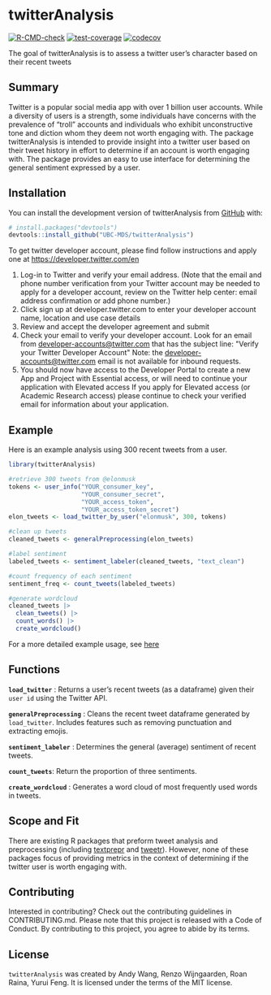 
<!-- README.md is generated from README.Rmd. Please edit that file -->

# twitterAnalysis


[![R-CMD-check](https://github.com/UBC-MDS/twitterAnalysis/actions/workflows/R-CMD-check.yaml/badge.svg)](https://github.com/UBC-MDS/twitterAnalysis/actions/workflows/R-CMD-check.yaml)
[![test-coverage](https://github.com/UBC-MDS/twitterAnalysis/actions/workflows/test-coverage.yaml/badge.svg)](https://github.com/UBC-MDS/twitterAnalysis/actions/workflows/test-coverage.yaml)
[![codecov](https://codecov.io/gh/UBC-MDS/twitterAnalysis/branch/main/graph/badge.svg?token=DFKT41R1q0)](https://codecov.io/gh/UBC-MDS/twitterAnalysis)

The goal of twitterAnalysis is to assess a twitter user’s character
based on their recent tweets

## Summary

Twitter is a popular social media app with over 1 billion user accounts.
While a diversity of users is a strength, some individuals have concerns
with the prevalence of “troll” accounts and individuals who exhibit
unconstructive tone and diction whom they deem not worth engaging with.
The package twitterAnalysis is intended to provide insight into a
twitter user based on their tweet history in effort to determine if an
account is worth engaging with. The package provides an easy to use
interface for determining the general sentiment expressed by a user.

## Installation

You can install the development version of twitterAnalysis from
[GitHub](https://github.com/) with:

``` r
# install.packages("devtools")
devtools::install_github("UBC-MDS/twitterAnalysis")
```

To get twitter developer account, please find follow instructions and apply one at https://developer.twitter.com/en

1. Log-in to Twitter and verify your email address. (Note that the email and phone number verification from your Twitter account may be needed to apply for a developer account, review on the Twitter help center: email address confirmation or add phone number.)
2. Click sign up at developer.twitter.com to enter your developer account name, location and use case details
3. Review and accept the developer agreement and submit
4. Check your email to verify your developer account. Look for an email from developer-accounts@twitter.com that has the subject line: "Verify your Twitter Developer Account" Note: the developer-accounts@twitter.com email is not available for inbound requests.
5. You should now have access to the Developer Portal to create a new App and Project with Essential access, or will need to continue your application with Elevated access
If you apply for Elevated access (or Academic Research access) please continue to check your verified email for information about your application.

## Example

Here is an example analysis using 300 recent tweets from a user.
``` r
library(twitterAnalysis)

#retrieve 300 tweets from @elonmusk
tokens <- user_info("YOUR_consumer_key", 
                    "YOUR_consumer_secret", 
                    "YOUR_access_token", 
                    "YOUR_access_token_secret")
elon_tweets <- load_twitter_by_user("elonmusk", 300, tokens)

#clean up tweets
cleaned_tweets <- generalPreprocessing(elon_tweets)

#label sentiment
labeled_tweets <- sentiment_labeler(cleaned_tweets, "text_clean")

#count frequency of each sentiment
sentiment_freq <- count_tweets(labeled_tweets)

#generate wordcloud
cleaned_tweets |> 
  clean_tweets() |> 
  count_words() |> 
  create_wordcloud()
```
For a more detailed example usage, see
[here](https://ubc-mds.github.io/twitterAnalysis/articles/twitterAnalysis.html)

## Functions

**`load_twitter`** : Returns a user’s recent tweets (as a dataframe) given
their `user id` using the Twitter API.

**`generalPreprocessing`** : Cleans the recent tweet dataframe generated
by `load_twitter`. Includes features such as removing punctuation and
extracting emojis.

**`sentiment_labeler`** : Determines the general (average) sentiment of
recent tweets.

**`count_tweets`**: Return the proportion of three sentiments.

**`create_wordcloud`** : Generates a word cloud of most frequently used
words in tweets.

## Scope and Fit

There are existing R packages that preform tweet analysis and
preprocessing (including
[textprepr](https://github.com/UBC-MDS/textprepr) and
[tweetr](https://github.com/UBC-MDS/tweetr)). However, none of these
packages focus of providing metrics in the context of determining if the
twitter user is worth engaging with.

## Contributing

Interested in contributing? Check out the contributing guidelines in
CONTRIBUTING.md. Please note that this project is released with a Code
of Conduct. By contributing to this project, you agree to abide by its
terms.

## License

`twitterAnalysis` was created by Andy Wang, Renzo Wijngaarden, Roan
Raina, Yurui Feng. It is licensed under the terms of the MIT license.
